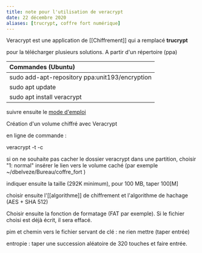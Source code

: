 ```yaml
---
title: note pour l'utilisation de veracrypt
date: 22 décembre 2020
aliases: [trucrypt, coffre fort numérique]
---
```


Veracrypt est une application de [[Chiffrement]] qui a remplacé **trucrypt**

pour la télécharger plusieurs solutions. A partir d'un répertoire (ppa)

| Commandes (Ubuntu) |
|:----|
|sudo add-apt-repository ppa:unit193/encryption|
|sudo apt update|
|sudo apt install veracrypt| 

suivre ensuite le [mode d'emploi](https://www.hkcfp.org.hk/Upload/Documents/EXIT/VeraCryptUserguide.pdf)

Création d'un volume chiffré avec Veracrypt

en ligne de commande :

veracrypt -t -c

si on ne souhaite pas cacher le dossier veracrypt dans une partition, choisir "1: normal"
insérer le lien vers le volume caché (par exemple ~/dbelveze/Bureau/coffre_fort )

indiquer ensuite la taille (292K minimum), pour 100 MB, taper 100[M]

choisir ensuite l'[[algorithme]] de chiffrement et l'algorithme de hachage (AES + SHA 512)

Choisir ensuite la fonction de formatage (FAT par exemple). Si le fichier choisi est déjà écrit, il sera effacé.

pim et chemin vers le fichier servant de clé : ne rien mettre (taper entrée)

entropie : taper une succession aléatoire de 320 touches et faire entrée.




